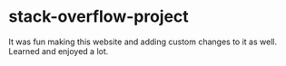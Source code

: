 # stack-overflow-project
It was fun making this website and adding custom changes to it as well.
Learned and enjoyed a lot. 
